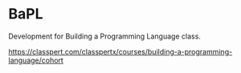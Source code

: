 # BaPL

Development for Building a Programming Language class.

https://classpert.com/classpertx/courses/building-a-programming-language/cohort
